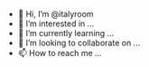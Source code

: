 - 👋 Hi, I’m @italyroom
- 👀 I’m interested in ...
- 🌱 I’m currently learning ...
- 💞️ I’m looking to collaborate on ...
- 📫 How to reach me ...

<!---
italyroom/italyroom is a ✨ special ✨ repository because its `README.md` (this file) appears on your GitHub profile.
You can click the Preview link to take a look at your changes.
--->
